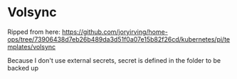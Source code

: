 # Volsync

Ripped from here:
https://github.com/joryirving/home-ops/tree/73906438d7eb26b489da3d51f0a07e15b82f26cd/kubernetes/pi/templates/volsync

Because I don't use external secrets, secret is defined in the folder to be backed up
